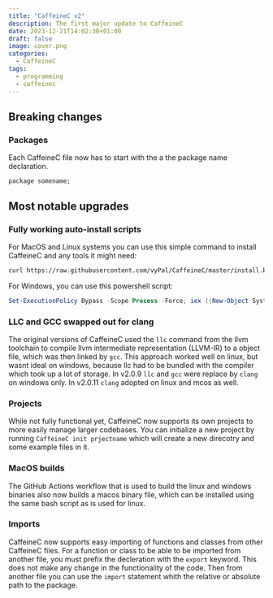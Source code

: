 ```yaml
---
title: "CaffeineC v2"
description: The first major update to CaffeineC
date: 2023-12-21T14:02:30+01:00
draft: false
image: cover.png
categories:
  - CaffeineC
tags:
  - programming
  - caffeinec
---
```


## Breaking changes
### Packages
Each CaffeineC file now has to start with the a the package name declaration.
```cffc
package somename;
```

## Most notable upgrades
### Fully working auto-install scripts
For MacOS and Linux systems you can use this simple command to install CaffeineC and any tools it might need:
```bash
curl https://raw.githubusercontent.com/vyPal/CaffeineC/master/install.bash | bash
```
For Windows, you can use this powershell script:
```ps1
Set-ExecutionPolicy Bypass -Scope Process -Force; iex ((New-Object System.Net.WebClient).DownloadString('https://raw.githubusercontent.com/vyPal/CaffeineC/master/install.ps1'))
```
### LLC and GCC swapped out for clang
The original versions of CaffeineC used the `llc` command from the llvm toolchain to compile llvm intermediate representation (LLVM-IR) to a object file, which was then linked by `gcc`. This approach worked well on linux, but wasnt ideal on windows, because llc had to be bundled with the compiler which took up a lot of storage. In v2.0.9 `llc` and `gcc` were replace by `clang` on windows only. In v2.0.11 `clang` adopted on linux and mcos as well.

### Projects
While not fully functional yet, CaffeineC now supports its own projects to more easily manage larger codebases. You can initialize a new project by running `CaffeineC init prjectname` which will create a new direcotry and some example files in it.

### MacOS builds
The GitHub Actions workflow that is used to build the linux and windows binaries also now builds a macos binary file, which can be installed using the same bash script as is used for linux.

### Imports
CaffeineC now supports easy importing of functions and classes from other CaffeineC files. For a function or class to be able to be imported from another file, you must prefix the decleration with the `export` keyword. This does not make any change in the functionality of the code. Then from another file you can use the `import` statement whith the relative or absolute path to the package.